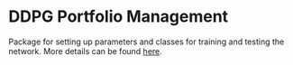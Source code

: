 # DDPG Portfolio Management

Package for setting up parameters and classes for training and testing the network.
More details can be found [here](https://github.com/mauro-moreira/ddpgportfolio-colab).